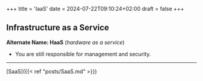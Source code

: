 +++
title = 'IaaS'
date = 2024-07-22T09:10:24+02:00
draft = false
+++

## Infrastructure as a Service

**Alternate Name: HaaS** (*hardware as a service*)

- You are still responsible for management and security.

---
[SaaS]({{< ref "posts/SaaS.md" >}})

